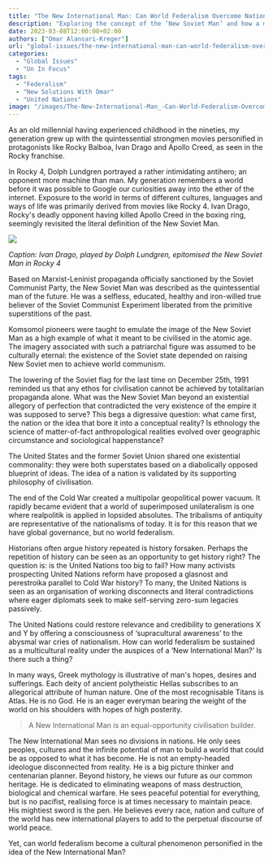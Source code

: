 ```yaml
---
title: "The New International Man: Can World Federalism Overcome Nationalism?"
description: "Exploring the concept of the ‘New Soviet Man’ and how a modern-day equivalent could promote world federalism and overcome nationalism."
date: 2023-03-08T12:00:00+02:00
authors: ["Omar Alansari-Kreger"]
url: "global-issues/the-new-international-man-can-world-federalism-overcome-nationalism"
categories:
  - "Global Issues"
  - "Un In Focus"
tags:
  - "Federalism"
  - "New Solutions With Omar"
  - "United Nations"
image: "/images/The-New-International-Man_-Can-World-Federalism-Overcome-Nationalism_--scaled.jpg"
---
```

As an old millennial having experienced childhood in the nineties, my generation grew up with the quintessential strongmen movies personified in protagonists like Rocky Balboa, Ivan Drago and Apollo Creed, as seen in the Rocky franchise.

In Rocky 4, Dolph Lundgren portrayed a rather intimidating antihero; an opponent more machine than man. My generation remembers a world before it was possible to Google our curiosities away into the ether of the internet. Exposure to the world in terms of different cultures, languages and ways of life was primarily derived from movies like Rocky 4. Ivan Drago, Rocky's deadly opponent having killed Apollo Creed in the boxing ring, seemingly revisited the literal definition of the New Soviet Man.

![](/images/BAmz9tRjcaFoEEffFSCdHT8--S3bL2pgqXWDctsmT9D_-8cqb-VBM_qD-uHW0NxEUXSzrZHaj-IMTLvMmkQ7WpjkVEL1DbwWPRTsYB94OlrQxxtfSUeigTWvp3ytssUfKz_V5B0p2W4yPWzbGgzby6k)

_Caption: Ivan Drago, played by Dolph Lundgren, epitomised the New Soviet Man in Rocky 4_


Based on Marxist-Leninist propaganda officially sanctioned by the Soviet Communist Party, the New Soviet Man was described as the quintessential man of the future. He was a selfless, educated, healthy and iron-willed true believer of the Soviet Communist Experiment liberated from the primitive superstitions of the past.

Komsomol pioneers were taught to emulate the image of the New Soviet Man as a high example of what it meant to be civilised in the atomic age. The imagery associated with such a patriarchal figure was assumed to be culturally eternal: the existence of the Soviet state depended on raising New Soviet men to achieve world communism.

The lowering of the Soviet flag for the last time on December 25th, 1991 reminded us that any ethos for civilisation cannot be achieved by totalitarian propaganda alone. What was the New Soviet Man beyond an existential allegory of perfection that contradicted the very existence of the empire it was supposed to serve? This begs a digressive question: what came first, the nation or the idea that bore it into a conceptual reality? Is ethnology the science of matter-of-fact anthropological realities evolved over geographic circumstance and sociological happenstance?

The United States and the former Soviet Union shared one existential commonality: they were both superstates based on a diabolically opposed blueprint of ideas. The idea of a nation is validated by its supporting philosophy of civilisation.

The end of the Cold War created a multipolar geopolitical power vacuum. It rapidly became evident that a world of superimposed unilateralism is one where realpolitik is applied in lopsided absolutes. The tribalisms of antiquity are representative of the nationalisms of today. It is for this reason that we have global governance, but no world federalism.

Historians often argue history repeated is history forsaken. Perhaps the repetition of history can be seen as an opportunity to get history right? The question is: is the United Nations too big to fail? How many activists prospecting United Nations reform have proposed a glasnost and perestroika parallel to Cold War history? To many, the United Nations is seen as an organisation of working disconnects and literal contradictions where eager diplomats seek to make self-serving zero-sum legacies passively.

The United Nations could restore relevance and credibility to generations X and Y by offering a consciousness of ‘supracultural awareness’ to the abysmal war cries of nationalism. How can world federalism be sustained as a multicultural reality under the auspices of a ‘New International Man?’ Is there such a thing?

In many ways, Greek mythology is illustrative of man's hopes, desires and sufferings. Each deity of ancient polytheistic Hellas subscribes to an allegorical attribute of human nature. One of the most recognisable Titans is Atlas. He is no God. He is an eager everyman bearing the weight of the world on his shoulders with hopes of high posterity.

> A New International Man is an equal-opportunity civilisation builder.

The New International Man sees no divisions in nations. He only sees peoples, cultures and the infinite potential of man to build a world that could be as opposed to what it has become. He is not an empty-headed ideologue disconnected from reality. He is a big picture thinker and centenarian planner. Beyond history, he views our future as our common heritage. He is dedicated to eliminating weapons of mass destruction, biological and chemical warfare. He sees peaceful potential for everything, but is no pacifist, realising force is at times necessary to maintain peace. His mightiest sword is the pen. He believes every race, nation and culture of the world has new international players to add to the perpetual discourse of world peace.

Yet, can world federalism become a cultural phenomenon personified in the idea of the New International Man?
